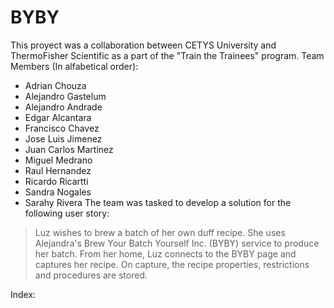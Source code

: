 # BYBY
This proyect was a collaboration between CETYS University and ThermoFisher Scientific as a part of the "Train the Trainees" program. 
Team Members (In alfabetical order):
* Adrian Chouza
* Alejandro Gastelum
* Alejandro Andrade
* Edgar Alcantara
* Francisco Chavez
* Jose Luis Jimenez
* Juan Carlos Martinez
* Miguel Medrano
* Raul Hernandez
* Ricardo Ricartti
* Sandra Nogales
* Sarahy Rivera
The team was tasked to develop a solution for the following user story: 
> Luz wishes to brew a batch of her own duff recipe.
> She uses Alejandra's Brew Your Batch Yourself Inc. (BYBY) service to produce her batch. From her home, Luz connects to the BYBY page and captures her recipe. On capture, the recipe properties, restrictions and procedures are stored. 
>
Index:
